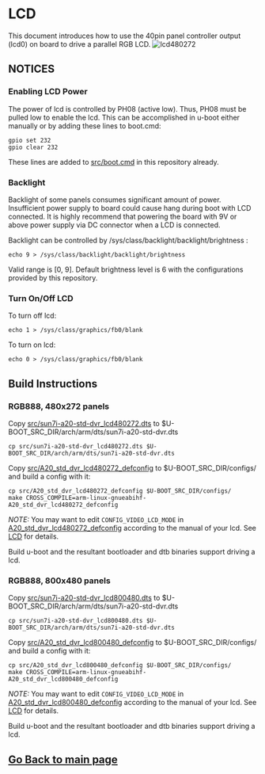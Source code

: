# LCD
This document introduces how to use the 40pin panel controller output (lcd0) on board to drive a parallel RGB LCD.
![lcd480272](../img/lcd480272.png)

## NOTICES
### Enabling LCD Power
The power of lcd is controlled by PH08 (active low). Thus, PH08 must be pulled low to enable the lcd. This can be accomplished in u-boot either manually or by adding these lines to boot.cmd:
```
gpio set 232
gpio clear 232
```
These lines are added to [src/boot.cmd](https://github.com/SdtElectronics/sun7i-std-dvr/blob/master/src/boot.cmd) in this repository already.

### Backlight
Backlight of some panels consumes significant amount of power. Insufficient power supply to board could cause hang during boot with LCD connected. It is highly recommend that powering the board with 9V or above power supply via DC connector when a LCD is connected.

Backlight can be controlled by /sys/class/backlight/backlight/brightness :
```
echo 9 > /sys/class/backlight/backlight/brightness
```
Valid range is [0, 9]. Default brightness level is 6 with the configurations provided by this repository.

### Turn On/Off LCD

To turn off lcd:
```
echo 1 > /sys/class/graphics/fb0/blank
```
To turn on lcd:
```
echo 0 > /sys/class/graphics/fb0/blank
```
## Build Instructions
### RGB888, 480x272 panels
Copy [src/sun7i-a20-std-dvr_lcd480272.dts](https://github.com/SdtElectronics/sun7i-std-dvr/blob/master/src/sun7i-a20-std-dvr_lcd480272.dts) to $U-BOOT_SRC_DIR/arch/arm/dts/sun7i-a20-std-dvr.dts
```
cp src/sun7i-a20-std-dvr_lcd480272.dts $U-BOOT_SRC_DIR/arch/arm/dts/sun7i-a20-std-dvr.dts
```
Copy [src/A20_std_dvr_lcd480272_defconfig](https://github.com/SdtElectronics/sun7i-std-dvr/blob/master/src/A20_std_dvr_lcd480272_defconfig) to $U-BOOT_SRC_DIR/configs/ and build a config with it:
```
cp src/A20_std_dvr_lcd480272_defconfig $U-BOOT_SRC_DIR/configs/
make CROSS_COMPILE=arm-linux-gnueabihf- A20_std_dvr_lcd480272_defconfig
```
*NOTE:* You may want to edit `CONFIG_VIDEO_LCD_MODE` in [A20_std_dvr_lcd480272_defconfig](https://github.com/SdtElectronics/sun7i-std-dvr/blob/master/src/A20_std_dvr_lcd480272_defconfig) according to the manual of your lcd. See [LCD](https://linux-sunxi.org/LCD) for details.

Build u-boot and the resultant bootloader and dtb binaries support driving a lcd.

### RGB888, 800x480 panels
Copy [src/sun7i-a20-std-dvr_lcd800480.dts](https://github.com/SdtElectronics/sun7i-std-dvr/blob/master/src/sun7i-a20-std-dvr_lcd800480.dts) to $U-BOOT_SRC_DIR/arch/arm/dts/sun7i-a20-std-dvr.dts
```
cp src/sun7i-a20-std-dvr_lcd800480.dts $U-BOOT_SRC_DIR/arch/arm/dts/sun7i-a20-std-dvr.dts
```
Copy [src/A20_std_dvr_lcd800480_defconfig](https://github.com/SdtElectronics/sun7i-std-dvr/blob/master/src/A20_std_dvr_lcd800480_defconfig) to $U-BOOT_SRC_DIR/configs/ and build a config with it:
```
cp src/A20_std_dvr_lcd800480_defconfig $U-BOOT_SRC_DIR/configs/
make CROSS_COMPILE=arm-linux-gnueabihf- A20_std_dvr_lcd800480_defconfig
```
*NOTE:* You may want to edit `CONFIG_VIDEO_LCD_MODE` in [A20_std_dvr_lcd800480_defconfig](https://github.com/SdtElectronics/sun7i-std-dvr/blob/master/src/A20_std_dvr_lcd800480_defconfig) according to the manual of your lcd. See [LCD](https://linux-sunxi.org/LCD) for details.

Build u-boot and the resultant bootloader and dtb binaries support driving a lcd.

## [Go Back to main page](../README.md)
